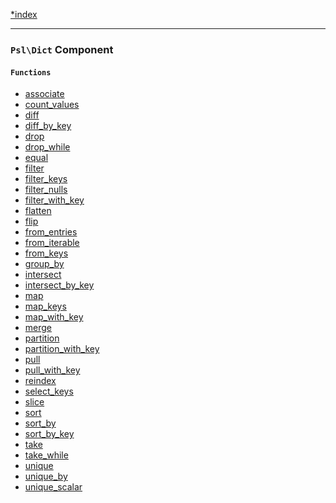 <!--
    This markdown file was generated using `docs/documenter.php`.

    Any edits to it will likely be lost.
-->

[*index](./../README.md)

---

### `Psl\Dict` Component

#### `Functions`

- [associate](./../../src/Psl/Dict/associate.php#L25)
- [count_values](./../../src/Psl/Dict/count_values.php#L22)
- [diff](./../../src/Psl/Dict/diff.php#L24)
- [diff_by_key](./../../src/Psl/Dict/diff_by_key.php#L24)
- [drop](./../../src/Psl/Dict/drop.php#L23)
- [drop_while](./../../src/Psl/Dict/drop_while.php#L28)
- [equal](./../../src/Psl/Dict/equal.php#L19)
- [filter](./../../src/Psl/Dict/filter.php#L34)
- [filter_keys](./../../src/Psl/Dict/filter_keys.php#L36)
- [filter_nulls](./../../src/Psl/Dict/filter_nulls.php#L21)
- [filter_with_key](./../../src/Psl/Dict/filter_with_key.php#L39)
- [flatten](./../../src/Psl/Dict/flatten.php#L28)
- [flip](./../../src/Psl/Dict/flip.php#L27)
- [from_entries](./../../src/Psl/Dict/from_entries.php#L18)
- [from_iterable](./../../src/Psl/Dict/from_iterable.php#L19)
- [from_keys](./../../src/Psl/Dict/from_keys.php#L21)
- [group_by](./../../src/Psl/Dict/group_by.php#L42)
- [intersect](./../../src/Psl/Dict/intersect.php#L24)
- [intersect_by_key](./../../src/Psl/Dict/intersect_by_key.php#L24)
- [map](./../../src/Psl/Dict/map.php#L31)
- [map_keys](./../../src/Psl/Dict/map_keys.php#L31)
- [map_with_key](./../../src/Psl/Dict/map_with_key.php#L31)
- [merge](./../../src/Psl/Dict/merge.php#L21)
- [partition](./../../src/Psl/Dict/partition.php#L21)
- [partition_with_key](./../../src/Psl/Dict/partition_with_key.php#L21)
- [pull](./../../src/Psl/Dict/pull.php#L37)
- [pull_with_key](./../../src/Psl/Dict/pull_with_key.php#L37)
- [reindex](./../../src/Psl/Dict/reindex.php#L39)
- [select_keys](./../../src/Psl/Dict/select_keys.php#L23)
- [slice](./../../src/Psl/Dict/slice.php#L27)
- [sort](./../../src/Psl/Dict/sort.php#L26)
- [sort_by](./../../src/Psl/Dict/sort_by.php#L26)
- [sort_by_key](./../../src/Psl/Dict/sort_by_key.php#L26)
- [take](./../../src/Psl/Dict/take.php#L23)
- [take_while](./../../src/Psl/Dict/take_while.php#L28)
- [unique](./../../src/Psl/Dict/unique.php#L17)
- [unique_by](./../../src/Psl/Dict/unique_by.php#L24)
- [unique_scalar](./../../src/Psl/Dict/unique_scalar.php#L21)


